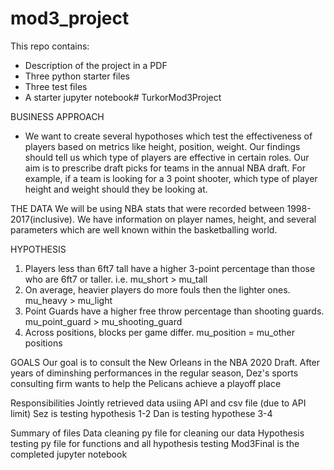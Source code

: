 # mod3_project

This repo contains:
* Description of the project in a PDF
* Three python starter files
* Three test files
* A starter jupyter notebook# TurkorMod3Project

BUSINESS APPROACH
* We want to create several hypothoses which test the effectiveness of players based on metrics like height, position, weight. Our findings should tell us which type of players are effective in certain roles. Our aim is to prescribe draft picks for teams in the annual NBA draft. For example, if a team is looking for a 3 point shooter, which type of player height and weight should they be looking at.

THE DATA
We will be using NBA stats that were recorded between 1998-2017(inclusive). We have information on player names, height, and several parameters which are well known within the basketballing world.

HYPOTHESIS
1. Players less than 6ft7 tall have a higher 3-point percentage than those who are 6ft7 or taller. i.e. mu_short > mu_tall
2. On average, heavier players do more fouls then the lighter ones. mu_heavy > mu_light
3. Point Guards have a higher free throw percentage than shooting guards. mu_point_guard > mu_shooting_guard
4. Across positions, blocks per game differ. mu_position = mu_other positions

GOALS
Our goal is to consult the New Orleans in the NBA 2020 Draft. After years of diminshing performances in the regular season, Dez's sports consulting firm wants to help the Pelicans achieve a playoff place

Responsibilities
Jointly retrieved data usiing API and csv file (due to API limit)
Sez is testing hypothesis 1-2
Dan is testing hypothese 3-4

Summary of files
Data cleaning py file for cleaning our data
Hypothesis testing py file for functions and all hypothesis testing 
Mod3Final is the completed jupyter notebook
